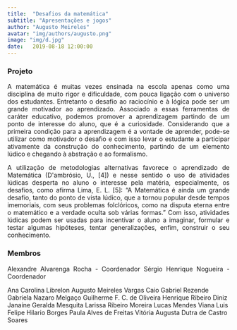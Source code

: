 ```yaml
---
title:  "Desafios da matemática"
subtitle: "Apresentações e jogos"
author: "Augusto Meireles"
avatar: "img/authors/augusto.png"
image: "img/d.jpg"
date:   2019-08-18 12:00:00
---
```


### Projeto

<p style="text-align: justify;">
A matemática é muitas vezes ensinada na escola apenas como uma disciplina de muito rigor e dificuldade, com pouca ligação com o universo dos estudantes. Entretanto o desafio ao raciocínio e à lógica pode ser um grande motivador ao aprendizado. Associado a essas ferramentas de caráter educativo, podemos promover a aprendizagem partindo de um ponto de interesse do aluno, que é a curiosidade. Considerando que a primeira condição para a aprendizagem é a vontade de aprender, pode-se utilizar como motivador o desafio e com isso levar o estudante a participar ativamente da construção do conhecimento, partindo de um elemento lúdico e chegando à abstração e ao formalismo. 
</p>
<p style="text-align: justify;">
 A utilização de metodologias alternativas favorece o aprendizado de Matemática (D'ambrósio, U., [4]) e nesse sentido o uso de atividades lúdicas desperta no aluno o interesse pela matéria, especialmente, os desafios, como afirma Lima, E. L. [5]: “A Matemática é ainda um grande desafio, tanto do ponto de vista lúdico, que a tornou popular desde tempos imemoriais, com seus problemas folclóricos, como na disputa eterna entre o matemático e a verdade oculta sob várias formas.” Com isso, atividades lúdicas podem ser usadas para incentivar o aluno a imaginar, formular e testar algumas hipóteses, tentar generalizações, enfim, construir o seu conhecimento. 
</p>

### Membros

<p style="text-align: justify;">
Alexandre Alvarenga Rocha - Coordenador
Sérgio Henrique Nogueira - Coordenador

Ana Carolina Librelon
Augusto Meireles Vargas
Caio Gabriel Rezende
Gabriela Nazaro Melgaço
Guilherme F. C. de Oliveira
Henrique Ribeiro Diniz
Janaíne Geralda Mesquita
Larissa Ribeiro Moreira
Lucas Mendes Viana
Luis Felipe Hilario Borges
Paula Alves de Freitas
Vitória Augusta Dutra de Castro Soares
</p>
